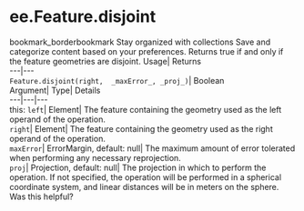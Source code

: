  
#  ee.Feature.disjoint 
bookmark_borderbookmark Stay organized with collections  Save and categorize content based on your preferences.
Returns true if and only if the feature geometries are disjoint. 
Usage| Returns  
---|---  
`Feature.disjoint(right,  _maxError_, _proj_)`| Boolean  
Argument| Type| Details  
---|---|---  
this: `left`| Element| The feature containing the geometry used as the left operand of the operation.  
`right`| Element| The feature containing the geometry used as the right operand of the operation.  
`maxError`| ErrorMargin, default: null| The maximum amount of error tolerated when performing any necessary reprojection.  
`proj`| Projection, default: null| The projection in which to perform the operation. If not specified, the operation will be performed in a spherical coordinate system, and linear distances will be in meters on the sphere.  
Was this helpful?
